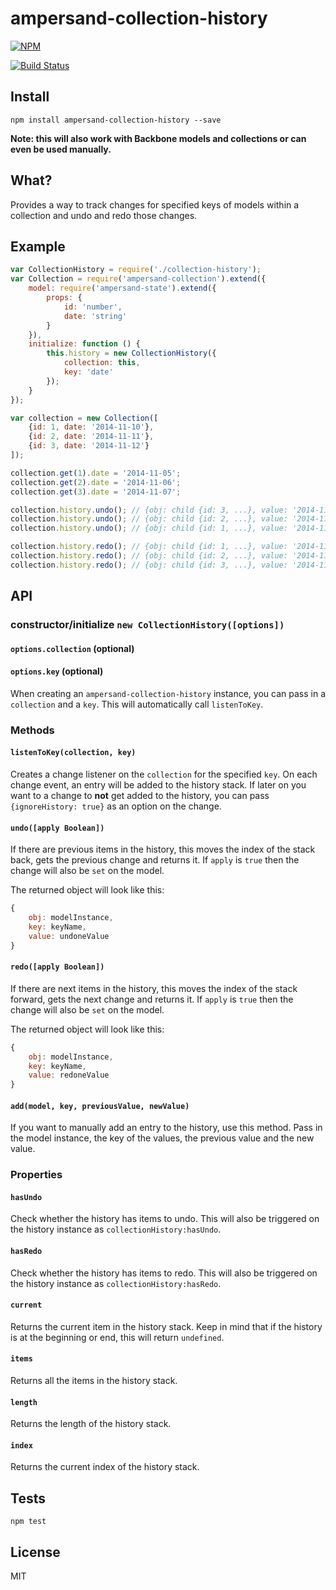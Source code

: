 ampersand-collection-history
===========

[![NPM](https://nodei.co/npm/ampersand-collection-history.png)](https://nodei.co/npm/ampersand-collection-history/)

[![Build Status](https://travis-ci.org/lukekarrys/ampersand-collection-history.png?branch=master)](https://travis-ci.org/lukekarrys/ampersand-collection-history)

## Install

`npm install ampersand-collection-history --save`

**Note: this will also work with Backbone models and collections or can even be used manually.**


## What?

Provides a way to track changes for specified keys of models within a collection and undo and redo those changes.


## Example

```js
var CollectionHistory = require('./collection-history');
var Collection = require('ampersand-collection').extend({
    model: require('ampersand-state').extend({
        props: {
            id: 'number',
            date: 'string'
        }
    }),
    initialize: function () {
        this.history = new CollectionHistory({
            collection: this,
            key: 'date'
        });
    }
});

var collection = new Collection([
    {id: 1, date: '2014-11-10'},
    {id: 2, date: '2014-11-11'},
    {id: 3, date: '2014-11-12'}
]);

collection.get(1).date = '2014-11-05';
collection.get(2).date = '2014-11-06';
collection.get(3).date = '2014-11-07';

collection.history.undo(); // {obj: child {id: 3, ...}, value: '2014-11-12'}
collection.history.undo(); // {obj: child {id: 2, ...}, value: '2014-11-11'}
collection.history.undo(); // {obj: child {id: 1, ...}, value: '2014-11-10'}

collection.history.redo(); // {obj: child {id: 1, ...}, value: '2014-11-05'}
collection.history.redo(); // {obj: child {id: 2, ...}, value: '2014-11-05'}
collection.history.redo(); // {obj: child {id: 3, ...}, value: '2014-11-07'}
```


## API

### constructor/initialize `new CollectionHistory([options])`
#### `options.collection` (optional)
#### `options.key` (optional)

When creating an `ampersand-collection-history` instance, you can pass in a `collection`
and a `key`. This will automatically call `listenToKey`.


### Methods

#### `listenToKey(collection, key)`

Creates a change listener on the `collection` for the specified `key`. On each change event, an entry
will be added to the history stack. If later on you want to a change to **not** get added to the history,
you can pass `{ignoreHistory: true}` as an option on the change.

#### `undo([apply Boolean])`

If there are previous items in the history, this moves the index of the stack back, gets the previous change and returns it.
If `apply` is `true` then the change will also be `set` on the model.

The returned object will look like this:

```js
{
    obj: modelInstance,
    key: keyName,
    value: undoneValue
}
```

#### `redo([apply Boolean])`

If there are next items in the history, this moves the index of the stack forward, gets the next change and returns it.
If `apply` is `true` then the change will also be `set` on the model.

The returned object will look like this:

```js
{
    obj: modelInstance,
    key: keyName,
    value: redoneValue
}
```

#### `add(model, key, previousValue, newValue)`

If you want to manually add an entry to the history, use this method. Pass in the
model instance, the key of the values, the previous value and the new value.


### Properties

#### `hasUndo`

Check whether the history has items to undo.
This will also be triggered on the history instance as `collectionHistory:hasUndo`.

#### `hasRedo`

Check whether the history has items to redo.
This will also be triggered on the history instance as `collectionHistory:hasRedo`.

#### `current`

Returns the current item in the history stack. Keep in mind that if the history
is at the beginning or end, this will return `undefined`.

#### `items`

Returns all the items in the history stack.

#### `length`

Returns the length of the history stack.

#### `index`

Returns the current index of the history stack.


## Tests

`npm test`


## License

MIT

